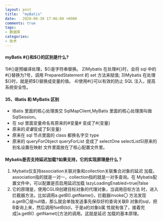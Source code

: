 ```yaml
---
layout: post
title:  "myBatis"
date:   2020-06-30 17:06:00 +0900
comments: true
tags:
- 数据库 
categories:
- 技术
---
```

#### myBatis #{}和${}的区别是什么? 
1)#{}是预编译处理，${}是字符串替换。
2)Mybatis 在处理#{}时，会将 sql 中的#{}替换为?号，调用 PreparedStatement 的 set 方法来赋值;
3)Mybatis 在处理${}时，就是把${}替换成变量的值。 4)使用#{}可以有效的防止 SQL 注入，提高系统安全性。

#### 35、IBatis 和 MyBatis 区别
- IBatis 里面的核心处理类交 SqlMapClient,MyBatis 里面的核心处理类叫做 SqlSession。
- 在 sql 里面变量命名有原来的#变量# 变成了#{变量}
- 原来的$变量$变成了${变量}
- 原来在 sql 节点里面的 class 都换名字交 type
- 原来的 queryForObject queryForList 变成了 selectOne selectList5)原来的别名设置在映射 文件里面放在了核心配置文件里。
    
#### Mybatis是否支持延迟加载?如果支持，它的实现原理是什么？
1. Mybatis仅支持association关联对象和collection关联集合对象的延迟 
    加载，association指的就是一对一，collection指的就是一对多查询。在 
    Mybatis配置文件中，可以配置是否启用延迟加载 
    lazyLoadingEnabled=true|false 
2. 它的原理是，使用CGLIB创建目标对象的代理对象，当调用目标方法 
    时，进入拦截器方法，比如调用a.getB().getName()，拦截器invoke〇 
    方法发现a.getB〇是null值，那么就会单独发送事先保存好的查询关联B 
    对象的sql，把B查询上来，然后调用fsetB(b)l，于是a的对象b属 
    性就有值了，接着完成|a.getB() .getNamet)]方法的调用。这就是延迟 
    加载的基本原理。